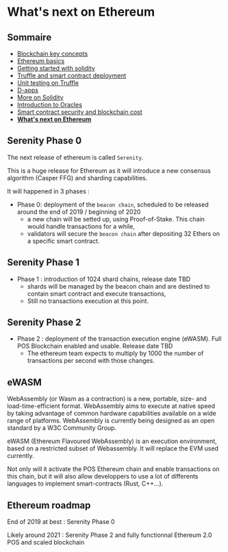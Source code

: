 # What's next on Ethereum

<!-- .slide: class="page-title" -->



## Sommaire

<!-- .slide: class="toc" -->

- [Blockchain key concepts](#/1)
- [Ethereum basics](#/2)
- [Getting started with solidity](#/3)
- [Truffle and smart contract deployment](#/4)
- [Unit testing on Truffle](#/5)
- [D-apps](#/6)
- [More on Solidity](#/7)
- [Introduction to Oracles](#/8)
- [Smart contract security and blockchain cost](#/9)
- **[What's next on Ethereum](#/10)**



## Serenity Phase 0

The next release of ethereum is called `Serenity`. 

This is a huge release for Ethereum as it will introduce a new consensus algorithm (Casper FFG) and sharding capabilities.

It will happened in 3 phases :

- Phase 0: deployment of the `beacon chain`,  scheduled to be released around the end of 2019 / beginning of 2020
  - a new chain will be setted up, using Proof-of-Stake. This chain would handle transactions for a while,
  - validators will secure the `beacon chain` after depositing 32 Ethers on a specific smart contract.



## Serenity Phase 1

- Phase 1 : introduction of 1024 shard chains, release date TBD
  - shards will be managed by the beacon chain and are destined to contain smart contract and execute transactions,
  - Still no transactions execution at this point.



## Serenity Phase 2

- Phase 2 : deployment of the transaction execution engine (eWASM). Full POS Blockchain enabled and usable. Release date TBD
  - The ethereum team expects to multiply by 1000 the number of transactions per second with those changes.



## eWASM

WebAssembly (or Wasm as a contraction) is a new, portable, size- and load-time-efficient format. WebAssembly aims to execute at native speed by taking advantage of common hardware capabilities available on a wide range of platforms. WebAssembly is currently being designed as an open standard by a W3C Community Group.

<!-- .element style="margin-top:50px"-->
eWASM (Ethereum Flavoured WebAssembly) is an execution environment, based on a restricted subset of Webassembly. It will replace the EVM used currently.

<!-- .element style="margin-top:50px"-->
Not only will it activate the POS Ethereum chain and enable transactions on this chain, but it will also allow developpers to use a lot of differents languages to implement smart-contracts (Rust, C++...).



## Ethereum roadmap

End of 2019 at best : Serenity Phase 0

<!-- .element style="margin-top:50px"-->
Likely around 2021 : Serenity Phase 2 and fully functionnal Ethereum 2.0 POS and scaled blockchain
